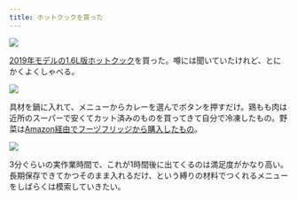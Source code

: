 ```yaml
---
title: ホットクックを買った
---
```


![](/images/2019-12-22-hot-cook-1.jpg)

[2019年モデルの1.6L版ホットクック](https://www.amazon.co.jp/gp/product/B07TWPRHHJ)を買った。噂には聞いていたけれど、とにかくよくしゃべる。

![](/images/2019-12-22-hot-cook-2.jpg)

具材を鍋に入れて、メニューからカレーを選んでボタンを押すだけ。鶏もも肉は近所のスーパーで安くてカット済みのものを買ってきて自分で冷凍したもの。野菜は[Amazon経由でフーヅフリッジから購入したもの](https://www.amazon.co.jp/gp/product/B009AO9U0I)。

![](/images/2019-12-22-hot-cook-3.jpg)

3分ぐらいの実作業時間で、これが1時間後に出てくるのは満足度がかなり高い。長期保存できてかつそのまま入れるだけ、という縛りの材料でつくれるメニューをしばらくは模索していきたい。
